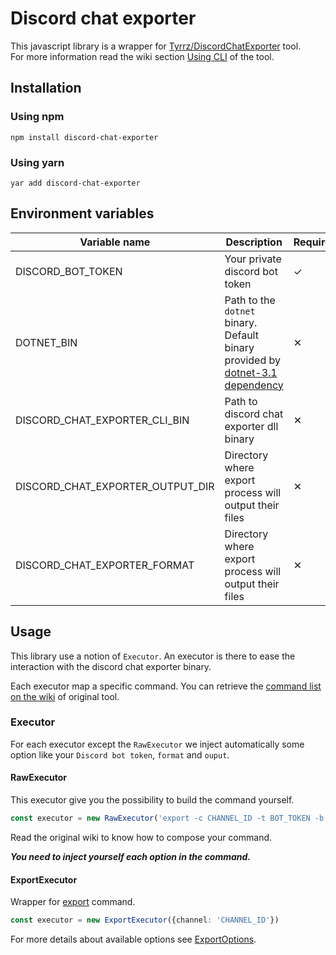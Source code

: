 # Discord chat exporter

This javascript library is a wrapper for [Tyrrz/DiscordChatExporter](https://github.com/Tyrrrz/DiscordChatExporter) tool.\
For more information read the wiki section [Using CLI](https://github.com/Tyrrrz/DiscordChatExporter/wiki/GUI%2C-CLI-and-Formats-explained#using-the-cli) of the tool.

## Installation

### Using npm
```sh-session
npm install discord-chat-exporter
```

### Using yarn
```sh-session
yar add discord-chat-exporter
```

## Environment variables


|**Variable name** |**Description**|**Required**|**Default value**|
|---|---|---|---|
|DISCORD_BOT_TOKEN|Your private discord bot token |✓||
|DOTNET_BIN|Path to the `dotnet` binary. Default binary provided by [dotnet-3.1 dependency](https://www.npmjs.com/package/dotnet-3.1)|✕|dotnet|
|DISCORD_CHAT_EXPORTER_CLI_BIN|Path to discord chat exporter dll binary|✕|node_modules/discord-chat-exporter/cli/DiscordChatExporter.Cli.dll|
|DISCORD_CHAT_EXPORTER_OUTPUT_DIR|Directory where export process will output their files|✕|output|
|DISCORD_CHAT_EXPORTER_FORMAT|Directory where export process will output their files|✕|HtmlDark|

## Usage

This library use a notion of `Executor`. An executor is there to ease the interaction with the discord chat exporter binary.

Each executor map a specific command. You can retrieve the [command list on the wiki](https://github.com/Tyrrrz/DiscordChatExporter/wiki/GUI%2C-CLI-and-Formats-explained#dcecli-commands) of original tool.

### Executor

For each executor except the `RawExecutor` we inject automatically some option like your `Discord bot token`, `format` and `ouput`.

#### RawExecutor

This executor give you the possibility to build the command yourself.

```ts
const executor = new RawExecutor('export -c CHANNEL_ID -t BOT_TOKEN -b')
```

Read the original wiki to know how to compose your command.

***You need to inject yourself each option in the command.***

#### ExportExecutor

Wrapper for [export](https://github.com/Tyrrrz/DiscordChatExporter/wiki/GUI%2C-CLI-and-Formats-explained#export) command.

```ts
const executor = new ExportExecutor({channel: 'CHANNEL_ID'})
```

For more details about available options see [ExportOptions](https://github.com/Ashk2a/discord-chat-exporter/blob/main/src/options/ExportOptions.ts).